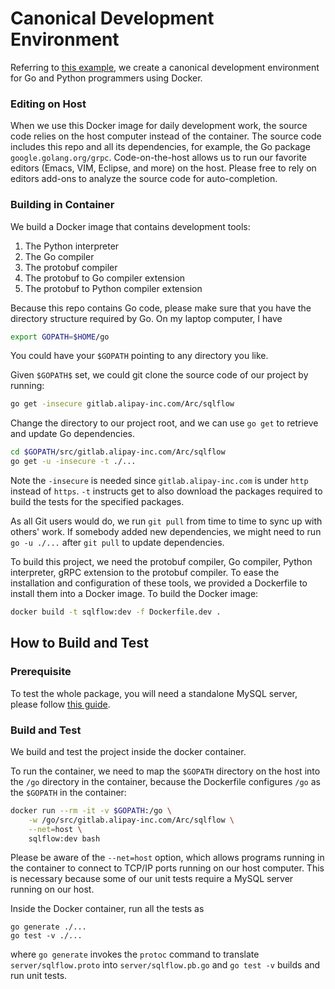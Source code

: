 # Canonical Development Environment

Referring to [this example](https://github.com/wangkuiyi/canonicalize-go-python-grpc-dev-env),
we create a canonical development environment for Go and Python programmers using Docker.

### Editing on Host

When we use this Docker image for daily development work, the source code relies
on the host computer instead of the container. The source code includes this repo
and all its dependencies, for example, the Go package `google.golang.org/grpc`.
Code-on-the-host allows us to run our favorite editors (Emacs, VIM, Eclipse, and more)
on the host.  Please free to rely on editors add-ons to analyze the source code
for auto-completion.

### Building in Container

We build a Docker image that contains development tools:

1. The Python interpreter
1. The Go compiler
1. The protobuf compiler
1. The protobuf to Go compiler extension
1. The protobuf to Python compiler extension

Because this repo contains Go code, please make sure that you have the directory
structure required by Go. On my laptop computer, I have

```bash
export GOPATH=$HOME/go
```

You could have your `$GOPATH` pointing to any directory you like.

Given `$GOPATH$` set, we could git clone the source code of our project by running:

```bash
go get -insecure gitlab.alipay-inc.com/Arc/sqlflow
```

Change the directory to our project root, and we can use `go get` to retrieve
and update Go dependencies.

```bash
cd $GOPATH/src/gitlab.alipay-inc.com/Arc/sqlflow
go get -u -insecure -t ./...
```

Note the `-insecure` is needed since `gitlab.alipay-inc.com` is under `http` instead
of `https`. `-t` instructs get to also download the packages required to build
the tests for the specified packages.

As all Git users would do, we run `git pull` from time to time to sync up with
others' work. If somebody added new dependencies, we might need to run `go -u ./...`
after `git pull` to update dependencies.

To build this project, we need the protobuf compiler, Go compiler, Python interpreter,
gRPC extension to the protobuf compiler. To ease the installation and configuration
of these tools, we provided a Dockerfile to install them into a Docker image.
To build the Docker image:

```bash
docker build -t sqlflow:dev -f Dockerfile.dev .
```

## How to Build and Test

### Prerequisite

To test the whole package, you will need a standalone MySQL server, please follow
[this guide](example/datasests/README.md).

### Build and Test

We build and test the project inside the docker container.

To run the container, we need to map the `$GOPATH` directory on the host into the
`/go` directory in the container, because the Dockerfile configures `/go` as
the `$GOPATH` in the container:

```bash
docker run --rm -it -v $GOPATH:/go \
    -w /go/src/gitlab.alipay-inc.com/Arc/sqlflow \
    --net=host \
    sqlflow:dev bash
```

Please be aware of the `--net=host` option, which allows programs running in the
container to connect to TCP/IP ports running on our host computer. This is necessary
because some of our unit tests require a MySQL server running on our host.

Inside the Docker container, run all the tests as

```
go generate ./...
go test -v ./...
```

where `go generate` invokes the `protoc` command to translate `server/sqlflow.proto`
into `server/sqlflow.pb.go` and `go test -v` builds and run unit tests.
